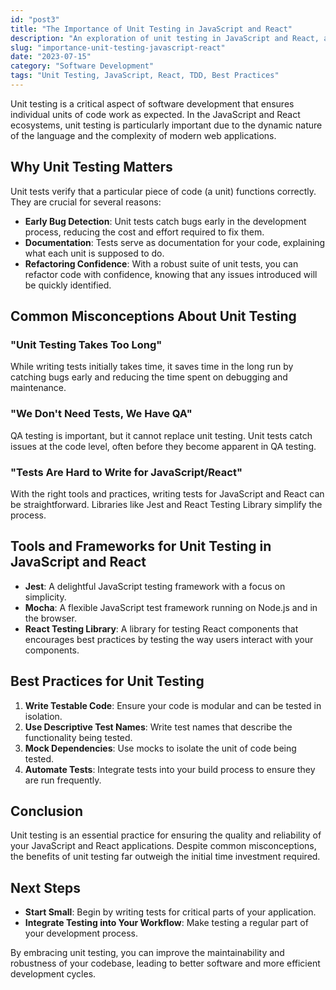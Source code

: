 ```yaml
---
id: "post3"
title: "The Importance of Unit Testing in JavaScript and React"
description: "An exploration of unit testing in JavaScript and React, addressing common misconceptions and highlighting its benefits."
slug: "importance-unit-testing-javascript-react"
date: "2023-07-15"
category: "Software Development"
tags: "Unit Testing, JavaScript, React, TDD, Best Practices"
---
```


Unit testing is a critical aspect of software development that ensures individual units of code work as expected. In the JavaScript and React ecosystems, unit testing is particularly important due to the dynamic nature of the language and the complexity of modern web applications.

## Why Unit Testing Matters

Unit tests verify that a particular piece of code (a unit) functions correctly. They are crucial for several reasons:

- **Early Bug Detection**: Unit tests catch bugs early in the development process, reducing the cost and effort required to fix them.
- **Documentation**: Tests serve as documentation for your code, explaining what each unit is supposed to do.
- **Refactoring Confidence**: With a robust suite of unit tests, you can refactor code with confidence, knowing that any issues introduced will be quickly identified.

## Common Misconceptions About Unit Testing

### "Unit Testing Takes Too Long"

While writing tests initially takes time, it saves time in the long run by catching bugs early and reducing the time spent on debugging and maintenance.

### "We Don't Need Tests, We Have QA"

QA testing is important, but it cannot replace unit testing. Unit tests catch issues at the code level, often before they become apparent in QA testing.

### "Tests Are Hard to Write for JavaScript/React"

With the right tools and practices, writing tests for JavaScript and React can be straightforward. Libraries like Jest and React Testing Library simplify the process.

## Tools and Frameworks for Unit Testing in JavaScript and React

- **Jest**: A delightful JavaScript testing framework with a focus on simplicity.
- **Mocha**: A flexible JavaScript test framework running on Node.js and in the browser.
- **React Testing Library**: A library for testing React components that encourages best practices by testing the way users interact with your components.

## Best Practices for Unit Testing

1. **Write Testable Code**: Ensure your code is modular and can be tested in isolation.
2. **Use Descriptive Test Names**: Write test names that describe the functionality being tested.
3. **Mock Dependencies**: Use mocks to isolate the unit of code being tested.
4. **Automate Tests**: Integrate tests into your build process to ensure they are run frequently.

## Conclusion

Unit testing is an essential practice for ensuring the quality and reliability of your JavaScript and React applications. Despite common misconceptions, the benefits of unit testing far outweigh the initial time investment required.

## Next Steps

- **Start Small**: Begin by writing tests for critical parts of your application.
- **Integrate Testing into Your Workflow**: Make testing a regular part of your development process.

By embracing unit testing, you can improve the maintainability and robustness of your codebase, leading to better software and more efficient development cycles.

